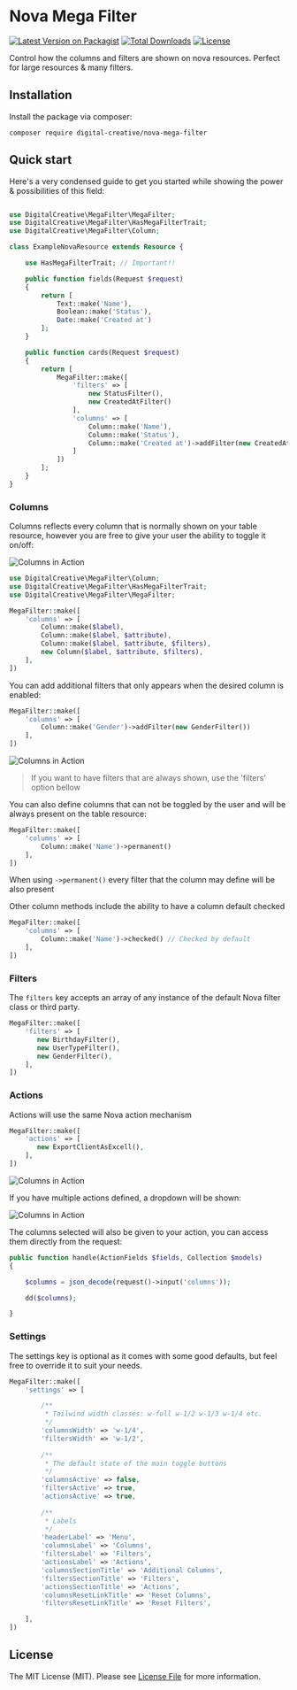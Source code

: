 # Nova Mega Filter

[![Latest Version on Packagist](https://img.shields.io/packagist/v/digital-creative/nova-mega-filter)](https://packagist.org/packages/digital-creative/nova-mega-filter)
[![Total Downloads](https://img.shields.io/packagist/dt/digital-creative/nova-mega-filter)](https://packagist.org/packages/digital-creative/nova-mega-filter)
[![License](https://img.shields.io/packagist/l/digital-creative/nova-mega-filter)](https://github.com/dcasia/nova-mega-filter/blob/master/LICENSE)

Control how the columns and filters are shown on nova resources. Perfect for large resources & many filters.

## Installation

Install the package via composer:

```
composer require digital-creative/nova-mega-filter
```

## Quick start

Here's a very condensed guide to get you started while showing the power & possibilities of this field:

```php

use DigitalCreative\MegaFilter\MegaFilter;
use DigitalCreative\MegaFilter\HasMegaFilterTrait;
use DigitalCreative\MegaFilter\Column;

class ExampleNovaResource extends Resource {

    use HasMegaFilterTrait; // Important!!

    public function fields(Request $request)
    {
        return [
            Text::make('Name'),
            Boolean::make('Status'),
            Date::make('Created at')
        ];
    }

    public function cards(Request $request)
    {
        return [
            MegaFilter::make([
                'filters' => [
                    new StatusFilter(),
                    new CreatedAtFilter()
                ],
                'columns' => [
                    Column::make('Name'),
                    Column::make('Status'),
                    Column::make('Created at')->addFilter(new CreatedAtFilter())
                ]
            ])
        ];
    }
}
```

### Columns

Columns reflects every column that is normally shown on your table resource, however you are free to give your user the 
ability to toggle it on/off:

![Columns in Action](https://raw.githubusercontent.com/dcasia/nova-mega-filter/master/screenshots/columns-demo.png)

```php
use DigitalCreative\MegaFilter\Column;
use DigitalCreative\MegaFilter\HasMegaFilterTrait;
use DigitalCreative\MegaFilter\MegaFilter;

MegaFilter::make([
    'columns' => [
        Column::make($label),
        Column::make($label, $attribute),
        Column::make($label, $attribute, $filters),
        new Column($label, $attribute, $filters),
    ],
])
```

You can add additional filters that only appears when the desired column is enabled:

```php
MegaFilter::make([
    'columns' => [
        Column::make('Gender')->addFilter(new GenderFilter())
    ],
])
```

![Columns in Action](https://raw.githubusercontent.com/dcasia/nova-mega-filter/master/screenshots/columns-gender-filter-demo.png)

> If you want to have filters that are always shown, use the 'filters' option bellow

You can also define columns that can not be toggled by the user and will be always present on the table resource:

```php
MegaFilter::make([
    'columns' => [
        Column::make('Name')->permanent()
    ],
])
```

When using `->permanent()` every filter that the column may define will be also present

Other column methods include the ability to have a column default checked

```php
MegaFilter::make([
    'columns' => [
        Column::make('Name')->checked() // Checked by default
    ],
])
```

### Filters

The `filters` key accepts an array of any instance of the default Nova filter class or third party. 

```php
MegaFilter::make([
    'filters' => [
       new BirthdayFilter(),
       new UserTypeFilter(),
       new GenderFilter(),
    ],
])
```

### Actions

Actions will use the same Nova action mechanism

```php
MegaFilter::make([
    'actions' => [
       new ExportClientAsExcell(),
    ],
])
```

![Columns in Action](https://raw.githubusercontent.com/dcasia/nova-mega-filter/master/screenshots/action-demo.png)

If you have multiple actions defined, a dropdown will be shown:

![Columns in Action](https://raw.githubusercontent.com/dcasia/nova-mega-filter/master/screenshots/action-demo-2.png)

The columns selected will also be given to your action, you can access them directly from the request:

```php
public function handle(ActionFields $fields, Collection $models)
{

    $columns = json_decode(request()->input('columns'));

    dd($columns);

}
```

### Settings

The settings key is optional as it comes with some good defaults, but feel free to override it to suit your needs.

```php
MegaFilter::make([
    'settings' => [

        /**
         * Tailwind width classes: w-full w-1/2 w-1/3 w-1/4 etc.
         */
        'columnsWidth' => 'w-1/4',
        'filtersWidth' => 'w-1/2',
        
        /**
         * The default state of the main toggle buttons
         */
        'columnsActive' => false,
        'filtersActive' => true,
        'actionsActive' => true,
        
        /**
         * Labels
         */
        'headerLabel' => 'Menu',
        'columnsLabel' => 'Columns',
        'filtersLabel' => 'Filters',
        'actionsLabel' => 'Actions',
        'columnsSectionTitle' => 'Additional Columns',
        'filtersSectionTitle' => 'Filters',
        'actionsSectionTitle' => 'Actions',
        'columnsResetLinkTitle' => 'Reset Columns',
        'filtersResetLinkTitle' => 'Reset Filters',

    ],
])
```

## License

The MIT License (MIT). Please see [License File](https://raw.githubusercontent.com/dcasia/nova-mega-filter/master/LICENSE) for more information.
